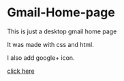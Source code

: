 # Gmail-Home-page

This is just a desktop gmail home page 

It was made with css and html.

I also add google+ icon.

[click here]( https://shitalsb.github.io/GmailHomepage/)
